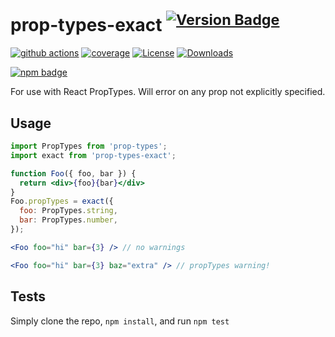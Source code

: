 # prop-types-exact <sup>[![Version Badge][npm-version-svg]][package-url]</sup>

[![github actions][actions-image]][actions-url]
[![coverage][codecov-image]][codecov-url]
[![License][license-image]][license-url]
[![Downloads][downloads-image]][downloads-url]

[![npm badge][npm-badge-png]][package-url]

For use with React PropTypes. Will error on any prop not explicitly specified.

## Usage

```jsx
import PropTypes from 'prop-types';
import exact from 'prop-types-exact';

function Foo({ foo, bar }) {
  return <div>{foo}{bar}</div>
}
Foo.propTypes = exact({
  foo: PropTypes.string,
  bar: PropTypes.number,
});

<Foo foo="hi" bar={3} /> // no warnings

<Foo foo="hi" bar={3} baz="extra" /> // propTypes warning!
```

## Tests
Simply clone the repo, `npm install`, and run `npm test`

[package-url]: https://npmjs.org/package/prop-types-exact
[npm-version-svg]: http://versionbadg.es/ljharb/prop-types-exact.svg
[travis-svg]: https://travis-ci.org/ljharb/prop-types-exact.svg
[travis-url]: https://travis-ci.org/ljharb/prop-types-exact
[deps-svg]: https://david-dm.org/ljharb/prop-types-exact.svg
[deps-url]: https://david-dm.org/ljharb/prop-types-exact
[dev-deps-svg]: https://david-dm.org/ljharb/prop-types-exact/dev-status.svg
[dev-deps-url]: https://david-dm.org/ljharb/prop-types-exact#info=devDependencies
[npm-badge-png]: https://nodei.co/npm/prop-types-exact.png?downloads=true&stars=true
[license-image]: http://img.shields.io/npm/l/prop-types-exact.svg
[license-url]: LICENSE
[downloads-image]: http://img.shields.io/npm/dm/prop-types-exact.svg
[downloads-url]: http://npm-stat.com/charts.html?package=prop-types-exact
[codecov-image]: https://codecov.io/gh/ljharb/prop-types-exact/branch/main/graphs/badge.svg
[codecov-url]: https://app.codecov.io/gh/ljharb/prop-types-exact/
[actions-image]: https://img.shields.io/endpoint?url=https://github-actions-badge-u3jn4tfpocch.runkit.sh/ljharb/prop-types-exact
[actions-url]: https://github.com/ljharb/prop-types-exact/actions

